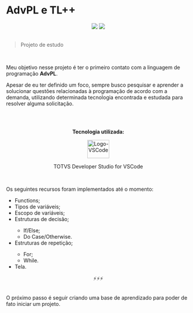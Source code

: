 <html>
 <body>
  <h1>AdvPL e TL++</h1>
  <div align="center">
   <img src="https://img.shields.io/github/last-commit/m-4morim/advpl?logo=git"/>
   <img src="https://img.shields.io/badge/status-developing-yellow"/>
  </div><br>

  <blockquote>Projeto de estudo</blockquote><br>

  <p>Meu objetivo nesse projeto é ter o primeiro contato com a linguagem de programação <strong>AdvPL</strong>.</p>
  <p>Apesar de eu ter definido um foco, sempre busco pesquisar e aprender a solucionar questões relacionadas à programação de acordo com a demanda, utilizando determinada tecnologia encontrada e estudada para resolver alguma solicitação.</p>

##
  <br>
  <div align="center">
   <p><strong>Tecnologia utilizada:</strong></p>
   <a href="https://marketplace.visualstudio.com/items?itemName=totvs.tds-vscode">
    <img alt="Logo-VSCode" height="50" width="60" src="https://cdn.jsdelivr.net/gh/devicons/devicon/icons/vscode/vscode-original.svg" />
   </a>
   <p>TOTVS Developer Studio for VSCode</p>
  </div><br>
  <div>
   <p>Os seguintes recursos foram implementados até o momento:</p>
   <ul>
     <li>Functions;</li>
     <li>Tipos de variáveis;</li>
     <li>Escopo de variáveis;</li>
     <li>Estruturas de decisão;</li>
      <ul>
       <li>If/Else;</li>
       <li>Do Case/Otherwise.</li>
      </ul>
     <li>Estruturas de repetição;</li>
     <ul>
       <li>For;</li>
       <li>While.</li>
      </ul>
     <li>Tela.</li>
    </ul>
   </div>
  <div align="center">
   <p>⚡⚡⚡</p>
  </div>
 </body>
 
 ##
 <footer>
  <p>O próximo passo é seguir criando uma base de aprendizado para poder de fato iniciar um projeto.</p>
 </footer>
</html>
